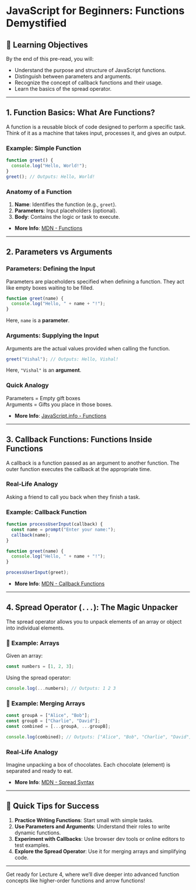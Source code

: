 # JavaScript for Beginners: Functions Demystified

## 🎯 Learning Objectives

By the end of this pre-read, you will:

- Understand the purpose and structure of JavaScript functions.
- Distinguish between parameters and arguments.
- Recognize the concept of callback functions and their usage.
- Learn the basics of the spread operator.

---

## 1. Function Basics: What Are Functions?

A function is a reusable block of code designed to perform a specific task. Think of it as a machine that takes input, processes it, and gives an output. 

### Example: Simple Function

```javascript
function greet() {
  console.log("Hello, World!");
}
greet(); // Outputs: Hello, World!
```

### Anatomy of a Function

1. **Name**: Identifies the function (e.g., `greet`).
2. **Parameters**: Input placeholders (optional).
3. **Body**: Contains the logic or task to execute.

- **More Info**: [MDN - Functions](https://developer.mozilla.org/en-US/docs/Web/JavaScript/Guide/Functions)

---

## 2. Parameters vs Arguments

### Parameters: Defining the Input

Parameters are placeholders specified when defining a function. They act like empty boxes waiting to be filled.

```javascript
function greet(name) {
  console.log("Hello, " + name + "!");
}
```

Here, `name` is a **parameter**.

### Arguments: Supplying the Input

Arguments are the actual values provided when calling the function.

```javascript
greet("Vishal"); // Outputs: Hello, Vishal!
```

Here, `"Vishal"` is an **argument**.

### Quick Analogy

Parameters = Empty gift boxes  
Arguments = Gifts you place in those boxes.

- **More Info**: [JavaScript.info - Functions](https://javascript.info/function-basics)

---

## 3. Callback Functions: Functions Inside Functions

A callback is a function passed as an argument to another function. The outer function executes the callback at the appropriate time.

### Real-Life Analogy

Asking a friend to call you back when they finish a task.

### Example: Callback Function

```javascript
function processUserInput(callback) {
  const name = prompt("Enter your name:");
  callback(name);
}

function greet(name) {
  console.log("Hello, " + name + "!");
}

processUserInput(greet);
```

- **More Info**: [MDN - Callback Functions](https://developer.mozilla.org/en-US/docs/Glossary/Callback_function)

---

## 4. Spread Operator (`...`): The Magic Unpacker

The spread operator allows you to unpack elements of an array or object into individual elements.

### 🔗 Example: Arrays

Given an array:

```javascript
const numbers = [1, 2, 3];
```

Using the spread operator:

```javascript
console.log(...numbers); // Outputs: 1 2 3
```

### 🔗 Example: Merging Arrays

```javascript
const groupA = ["Alice", "Bob"];
const groupB = ["Charlie", "David"];
const combined = [...groupA, ...groupB];

console.log(combined); // Outputs: ["Alice", "Bob", "Charlie", "David"]
```

### Real-Life Analogy

Imagine unpacking a box of chocolates. Each chocolate (element) is separated and ready to eat.

- **More Info**: [MDN - Spread Syntax](https://developer.mozilla.org/en-US/docs/Web/JavaScript/Reference/Operators/Spread_syntax)

---

## 🚀 Quick Tips for Success

1. **Practice Writing Functions**: Start small with simple tasks.
2. **Use Parameters and Arguments**: Understand their roles to write dynamic functions.
3. **Experiment with Callbacks**: Use browser dev tools or online editors to test examples.
4. **Explore the Spread Operator**: Use it for merging arrays and simplifying code.

---

Get ready for Lecture 4, where we’ll dive deeper into advanced function concepts like higher-order functions and arrow functions!